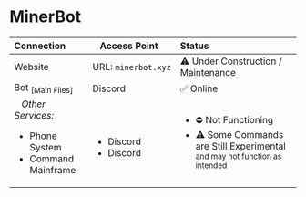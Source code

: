 # MinerBot
|   Connection  |     &nbsp;&nbsp; Access Point &nbsp;&nbsp;     |  Status  |
| :------------ | :-------------------- | :------- |
| Website       |  URL:&nbsp;`minerbot.xyz`    | ⚠ Under Construction / Maintenance |
| Bot <sub>[Main Files]</sub> | Discord | :white_check_mark: Online |
| &nbsp;&nbsp;&nbsp;*Other Services:*<br /><ul><li>Phone System</li><li>Command Mainframe</li></ul> | <br /><ul><li>Discord</li><li>Discord</li></ul> | <ul><li>⛔ Not Functioning </li><li>⚠ Some Commands are Still Experimental<sub> and may not function as intended</sub></li></ul> |
